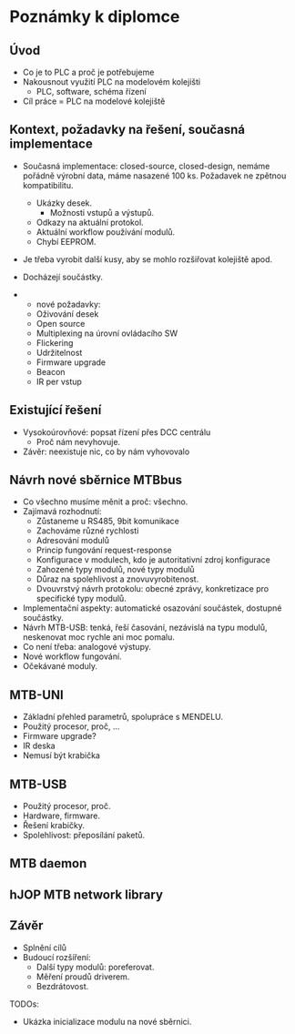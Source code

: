 Poznámky k diplomce
===================

## Úvod

* Co je to PLC a proč je potřebujeme
* Nakousnout využití PLC na modelovém kolejišti
  - PLC, software, schéma řízení
* Cíl práce = PLC na modelové kolejiště

## Kontext, požadavky na řešení, současná implementace

* Současná implementace: closed-source, closed-design, nemáme pořádně výrobní data,
  máme nasazené 100 ks. Požadavek ne zpětnou kompatibilitu.
  - Ukázky desek.
    - Možnosti vstupů a výstupů.
  - Odkazy na aktuální protokol.
  - Aktuální workflow používání modulů.
  - Chybí EEPROM.

* Je třeba vyrobit další kusy, aby se mohlo rozšiřovat kolejiště apod.
* Docházejí součástky.
* + nové požadavky:
  - Oživování desek
  - Open source
  - Multiplexing na úrovní ovládacího SW
  - Flickering
  - Udržitelnost
  - Firmware upgrade
  - Beacon
  - IR per vstup

## Existující řešení

* Vysokoúrovňové: popsat řízení přes DCC centrálu
  - Proč nám nevyhovuje.
* Závěr: neexistuje nic, co by nám vyhovovalo

## Návrh nové sběrnice MTBbus

* Co všechno musíme měnit a proč: všechno.
* Zajímavá rozhodnutí:
  - Zůstaneme u RS485, 9bit komunikace
  - Zachováme různé rychlosti
  - Adresování modulů
  - Princip fungování request-response
  - Konfigurace v modulech, kdo je autoritativní zdroj konfigurace
  - Zahozené typy modulů, nové typy modulů
  - Důraz na spolehlivost a znovuvyrobitenost.
  - Dvouvrstvý návrh protokolu: obecné zprávy, konkretizace pro specifické typy
    modulů.
* Implementační aspekty: automatické osazování součástek, dostupné součástky.
* Návrh MTB-USB: tenká, řeší časování, nezávislá na typu modulů, neskenovat moc
  rychle ani moc pomalu.
* Co není třeba: analogové výstupy.
* Nové workflow fungování.
* Očekávané moduly.

## MTB-UNI

* Základní přehled parametrů, spolupráce s MENDELU.
* Použitý procesor, proč, ...
* Firmware upgrade?
* IR deska
* Nemusí být krabička

## MTB-USB

* Použitý procesor, proč.
* Hardware, firmware.
* Řešení krabičky.
* Spolehlivost: přeposílání paketů.

## MTB daemon

## hJOP MTB network library

## Závěr

* Splnění cílů
* Budoucí rozšíření:
  - Další typy modulů: poreferovat.
  - Měření proudů driverem.
  - Bezdrátovost.

TODOs:
* Ukázka inicializace modulu na nové sběrnici.
